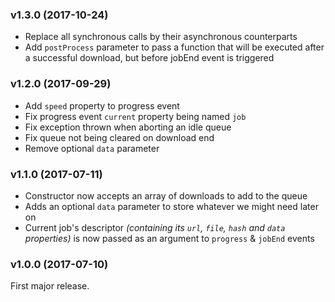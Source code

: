 ### v1.3.0 (2017-10-24)

* Replace all synchronous calls by their asynchronous counterparts
* Add `postProcess` parameter to pass a function that will be executed after a successful download, but before jobEnd event is triggered


### v1.2.0 (2017-09-29)

* Add `speed` property to progress event
* Fix progress event `current` property being named `job`
* Fix exception thrown when aborting an idle queue
* Fix queue not being cleared on download end
* Remove optional `data` parameter


### v1.1.0 (2017-07-11)

* Constructor now accepts an array of downloads to add to the queue
* Adds an optional `data` parameter to store whatever we might need later on
* Current job's descriptor _(containing its `url`, `file`, `hash` and `data` properties)_ is now passed as an argument to `progress` & `jobEnd` events


### v1.0.0 (2017-07-10)

First major release.
